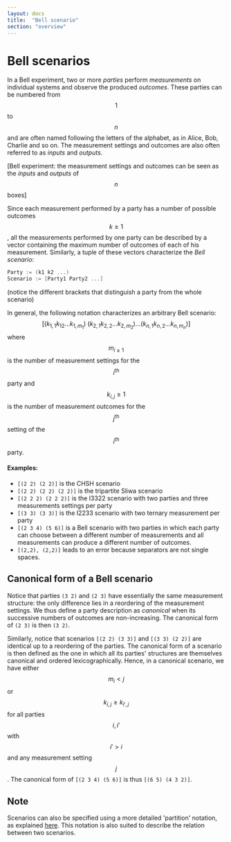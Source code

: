 ```yaml
---
layout: docs
title:  "Bell scenario"
section: "overview"
---
```


# Bell scenarios

In a Bell experiment, two or more _parties_ perform _measurements_ on individual systems and observe the produced _outcomes_. These parties can be numbered from $$1$$ to $$n$$ and are often named following the letters of the alphabet, as in Alice, Bob, Charlie and so on. The measurement settings and outcomes are also often referred to as _inputs_ and _outputs_.

[Bell experiment: the measurement settings and outcomes can be seen as the _inputs_ and _outputs_ of $$n$$ boxes]

Since each measurement performed by a party has a number of possible outcomes $$k\geq1$$, all the measurements performed by one party can be described by a vector containing the maximum number of outcomes of each of his measurement. Similarly, a tuple of these vectors characterize the _Bell scenario_:

``` scala
Party := (k1 k2 ...)
Scenario := [Party1 Party2 ...]
```

(notice the different brackets that distinguish a party from the whole scenario)

In general, the following notation characterizes an arbitrary Bell scenario: $$[ (k_{1,1} k_{12} \ldots k_{1, m_1})~(k_{2,1} k_{2,2} \ldots k_{2, m_2}) \ldots (k_{n, 1} k_{n, 2} \ldots k_{n, m_n})]$$ where $$m_{i\ge 1}$$ is the number of measurement settings for the $$i^\text{th}$$ party and $$k_{i,j}\ge 1$$ is the number of measurement outcomes for the $$j^\text{th}$$ setting of the $$i^\text{th}$$ party.

#### Examples:

- `[(2 2) (2 2)]` is the CHSH scenario
- `[(2 2) (2 2) (2 2)]` is the tripartite Sliwa scenario
- `[(2 2 2) (2 2 2)]` is the I3322 scenario with two parties and three measurements settings per party
- `[(3 3) (3 3)]` is the I2233 scenario with two ternary measurement per party
- `[(2 3 4) (5 6)]` is a Bell scenario with two parties in which each party can choose between a different number of measurements and all measurements can produce a different number of outcomes.
- `[(2,2), (2,2)]` leads to an error because separators are not single spaces.


## Canonical form of a Bell scenario
Notice that parties `(3 2)` and `(2 3)` have essentially the same measurement structure: the only difference lies in a reordering of the measurement settings. We thus define a party description as _canonical_ when its successive numbers of outcomes are non-increasing. The canonical form of `(2 3)` is then `(3 2)`.

Similarly, notice that scenarios `[(2 2) (3 3)]` and `[(3 3) (2 2)]` are identical up to a reordering of the parties. The canonical form of a scenario is then defined as the one in which all its parties' structures are themselves canonical and ordered lexicographically. Hence, in a canonical scenario, we have either $$m_{i}<j$$ or $$k_{i,j} \geq k_{i',j}$$ for all parties $$i,i'$$ with $$i'>i$$ and any measurement setting $$j$$. The canonical form of `[(2 3 4) (5 6)]` is thus `[(6 5) (4 3 2)]`.

## Note
Scenarios can also be specified using a more detailed 'partition' notation, as explained [here](liftings.html). This notation is also suited to describe the relation between two scenarios.
